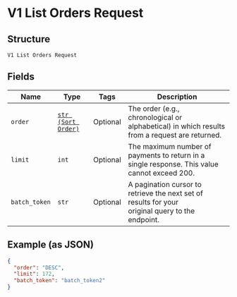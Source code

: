 
# V1 List Orders Request

## Structure

`V1 List Orders Request`

## Fields

| Name | Type | Tags | Description |
|  --- | --- | --- | --- |
| `order` | [`str (Sort Order)`](../../doc/models/sort-order.md) | Optional | The order (e.g., chronological or alphabetical) in which results from a request are returned. |
| `limit` | `int` | Optional | The maximum number of payments to return in a single response. This value cannot exceed 200. |
| `batch_token` | `str` | Optional | A pagination cursor to retrieve the next set of results for your<br>original query to the endpoint. |

## Example (as JSON)

```json
{
  "order": "DESC",
  "limit": 172,
  "batch_token": "batch_token2"
}
```


